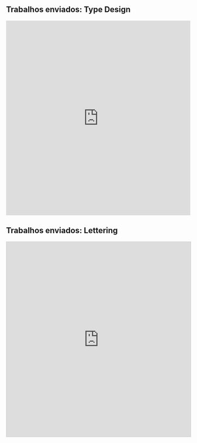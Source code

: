## Trabalhos enviados: Type Design

<iframe class="airtable-embed" src="https://airtable.com/embed/shr7mha5Ku9Mkbbjw?backgroundColor=blue&viewControls=on" frameborder="0" onmousewheel="" width="100%" height="533" style="background: transparent; border: 0px solid #ccc;"></iframe>

## Trabalhos enviados: Lettering

<iframe class="airtable-embed" src="https://airtable.com/embed/shrD5uBUjlGDB9NL4?backgroundColor=blue&viewControls=on" frameborder="0" onmousewheel="" width="100%" height="533" style="background: transparent; border: 1px solid #ccc;"></iframe>